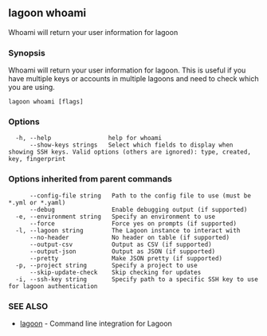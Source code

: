 ## lagoon whoami

Whoami will return your user information for lagoon

### Synopsis

Whoami will return your user information for lagoon. 
This is useful if you have multiple keys or accounts in multiple lagoons and need to check which you are using.

```
lagoon whoami [flags]
```

### Options

```
  -h, --help                help for whoami
      --show-keys strings   Select which fields to display when showing SSH keys. Valid options (others are ignored): type, created, key, fingerprint
```

### Options inherited from parent commands

```
      --config-file string   Path to the config file to use (must be *.yml or *.yaml)
      --debug                Enable debugging output (if supported)
  -e, --environment string   Specify an environment to use
      --force                Force yes on prompts (if supported)
  -l, --lagoon string        The Lagoon instance to interact with
      --no-header            No header on table (if supported)
      --output-csv           Output as CSV (if supported)
      --output-json          Output as JSON (if supported)
      --pretty               Make JSON pretty (if supported)
  -p, --project string       Specify a project to use
      --skip-update-check    Skip checking for updates
  -i, --ssh-key string       Specify path to a specific SSH key to use for lagoon authentication
```

### SEE ALSO

* [lagoon](lagoon.md)	 - Command line integration for Lagoon

